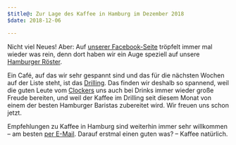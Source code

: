 ```yaml
---
$title@: Zur Lage des Kaffee in Hamburg im Dezember 2018
$date: 2018-12-06

---
```

Nicht viel Neues! Aber: Auf [unserer Facebook-Seite](https://www.facebook.com/hhkaffeecom) tröpfelt immer mal wieder was rein, denn dort haben wir ein Auge speziell auf unsere [Hamburger Röster]([url('/content/pages/roasters.md')]).

Ein Café, auf das wir sehr gespannt sind und das für die nächsten Wochen auf der Liste steht, ist das [Drilling](https://www.facebook.com/drillinghamburg). Das finden wir deshalb so spannend, weil die guten Leute vom [Clockers](https://www.facebook.com/ClockersHamburg) uns auch bei Drinks immer wieder große Freude bereiten, und weil der Kaffee im Drilling seit diesem Monat von einem der besten Hamburger Baristas zubereitet wird. Wir freuen uns schon jetzt. 

Empfehlungen zu Kaffee in Hamburg sind weiterhin immer sehr willkommen – am besten [per E-Mail]([url('/content/pages/contact.md')]). Darauf erstmal einen guten was? – Kaffee natürlich.